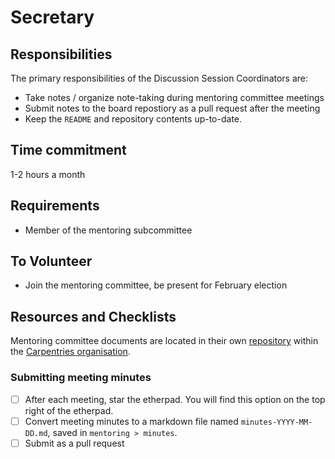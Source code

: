 # Secretary

## Responsibilities

The primary responsibilities of the Discussion Session Coordinators are: 

- Take notes / organize note-taking during mentoring committee meetings
- Submit notes to the board repostiory as a pull request after the meeting
- Keep the `README` and repository contents up-to-date. 

## Time commitment

1-2 hours a month

## Requirements

- Member of the mentoring subcommittee

## To Volunteer

- Join the mentoring committee, be present for February election

## Resources and Checklists
Mentoring committee documents are located in their own [repository](/) within the [Carpentries organisation](https://github.com/carpentries).

### Submitting meeting minutes

- [ ] After each meeting, star the etherpad. You will find this option on the top
   right of the etherpad.
- [ ] Convert meeting minutes to a markdown file named `minutes-YYYY-MM-DD.md`,
 saved in `mentoring > minutes`.  
- [ ] Submit as a pull request
